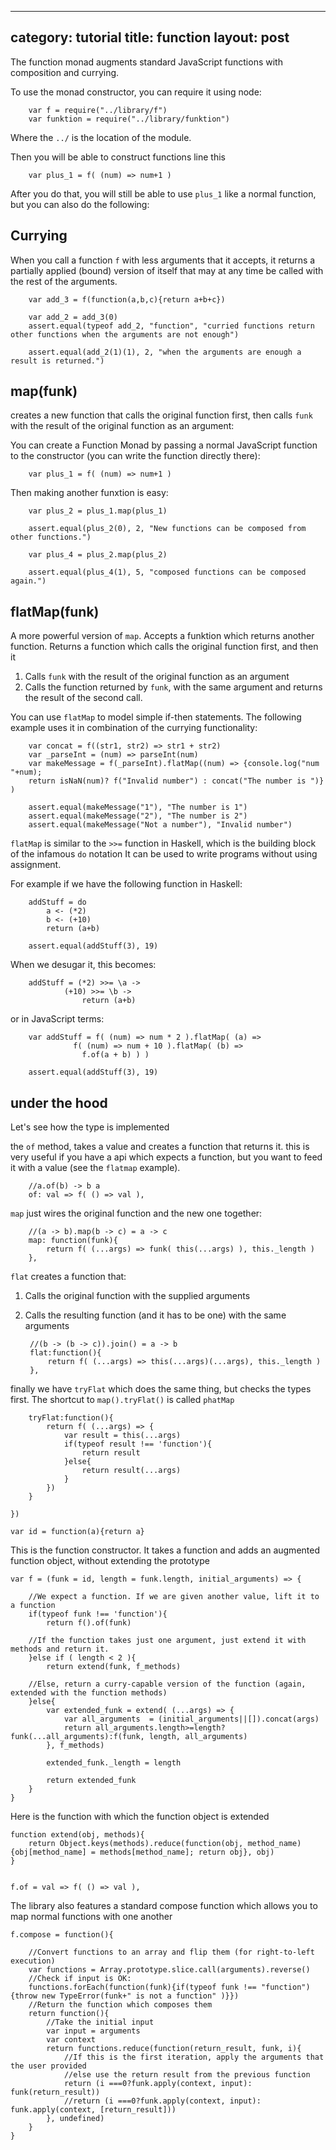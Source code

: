 
---
category: tutorial
title: function
layout: post
---

The function monad augments standard JavaScript functions with composition and currying.
<!--more-->





To use the monad constructor, you can require it using node:
		
		var f = require("../library/f")
		var funktion = require("../library/funktion")

Where the `../` is the location of the module.

Then you will be able to construct functions line this
	
		var plus_1 = f( (num) => num+1 )


After you do that, you will still be able to use `plus_1` like a normal function, but you can also do the following:



Currying
----
When you call a function `f` with less arguments that it accepts, it returns a partially applied
(bound) version of itself that may at any time be called with the rest of the arguments.



		var add_3 = f(function(a,b,c){return a+b+c})
		
		var add_2 = add_3(0)
		assert.equal(typeof add_2, "function", "curried functions return other functions when the arguments are not enough")
		
		assert.equal(add_2(1)(1), 2, "when the arguments are enough a result is returned.")



map(funk)
----
creates a new function that calls the original function first, then calls `funk` with the result of the original function as an argument:


		
You can create a Function Monad by passing a normal JavaScript function to the constructor (you can write the function directly there):
		
		var plus_1 = f( (num) => num+1 )


Then making another funxtion is easy:

		var plus_2 = plus_1.map(plus_1) 

		assert.equal(plus_2(0), 2, "New functions can be composed from other functions.")
		
		var plus_4 = plus_2.map(plus_2)

		assert.equal(plus_4(1), 5, "composed functions can be composed again.")




flatMap(funk)
----
A more powerful version of `map`. Accepts a funktion which returns another function. Returns a function which calls the original function first,
and then it
1. Calls `funk` with the result of the original function as an argument
2. Calls the function returned by `funk`, with the same argument and returns the result of the second call.



You can use `flatMap` to model simple if-then statements. The following example uses it in combination of the currying functionality:
		
		var concat = f((str1, str2) => str1 + str2)
		var _parseInt = (num) => parseInt(num)
		var makeMessage = f(_parseInt).flatMap((num) => {console.log("num "+num); 
		return isNaN(num)? f("Invalid number") : concat("The number is ")} )
		
		assert.equal(makeMessage("1"), "The number is 1")
		assert.equal(makeMessage("2"), "The number is 2")
		assert.equal(makeMessage("Not a number"), "Invalid number")



`flatMap` is similar to the `>>=` function in Haskell, which is the building block of the infamous `do` notation
It can be used to write programs without using assignment.	

For example if we have the following function in Haskell:

		addStuff = do  
			a <- (*2)  
			b <- (+10)  
			return (a+b)
		
		assert.equal(addStuff(3), 19)


When we desugar it, this becomes:

		addStuff = (*2) >>= \a ->
				(+10) >>= \b ->
					return (a+b)

or in JavaScript terms:



		var addStuff = f( (num) => num * 2 ).flatMap( (a) =>
				  f( (num) => num + 10 ).flatMap( (b) =>
					f.of(a + b) ) )
		
		assert.equal(addStuff(3), 19)






under the hood
--------------
Let's see how the type is implemented



the `of` method, takes a value and creates a function that returns it.
this is very useful if you have a api which expects a function, but you want to feed it with a value (see the `flatmap` example). 

		//a.of(b) -> b a
		of: val => f( () => val ),

`map` just wires the original function and the new one together:

		//(a -> b).map(b -> c) = a -> c
		map: function(funk){ 
			return f( (...args) => funk( this(...args) ), this._length ) 
		},

`flat` creates a function that: 
1. Calls the original function with the supplied arguments
2. Calls the resulting function (and it has to be one) with the same arguments

		//(b -> (b -> c)).join() = a -> b
		flat:function(){
			return f( (...args) => this(...args)(...args), this._length ) 
		},

finally we have `tryFlat` which does the same thing, but checks the types first. The shortcut to `map().tryFlat()` is called `phatMap` 

		tryFlat:function(){
			return f( (...args) => {
				var result = this(...args)
				if(typeof result !== 'function'){
					return result
				}else{
					return result(...args)
				}
			}) 
		}

	})

	var id = function(a){return a}


This is the function constructor. It takes a function and adds an augmented function object, without extending the prototype

	var f = (funk = id, length = funk.length, initial_arguments) => {

		//We expect a function. If we are given another value, lift it to a function
		if(typeof funk !== 'function'){
			return f().of(funk)
		
		//If the function takes just one argument, just extend it with methods and return it.
		}else if ( length < 2 ){
			return extend(funk, f_methods)

		//Else, return a curry-capable version of the function (again, extended with the function methods)
		}else{
			var extended_funk = extend( (...args) => {
				var all_arguments  = (initial_arguments||[]).concat(args)	
				return all_arguments.length>=length?funk(...all_arguments):f(funk, length, all_arguments)
			}, f_methods)
			
			extended_funk._length = length

			return extended_funk
		}
	}

Here is the function with which the function object is extended

	function extend(obj, methods){
		return Object.keys(methods).reduce(function(obj, method_name){obj[method_name] = methods[method_name]; return obj}, obj)
	}

	
	f.of = val => f( () => val ),

The library also features a standard compose function which allows you to map normal functions with one another

	f.compose = function(){

		//Convert functions to an array and flip them (for right-to-left execution)
		var functions = Array.prototype.slice.call(arguments).reverse()
		//Check if input is OK:
		functions.forEach(function(funk){if(typeof funk !== "function"){throw new TypeError(funk+" is not a function" )}})
		//Return the function which composes them
		return function(){
			//Take the initial input
			var input = arguments
			var context
			return functions.reduce(function(return_result, funk, i){ 
				//If this is the first iteration, apply the arguments that the user provided
				//else use the return result from the previous function
				return (i ===0?funk.apply(context, input): funk(return_result))
				//return (i ===0?funk.apply(context, input): funk.apply(context, [return_result]))
			}, undefined)
		}
	}




